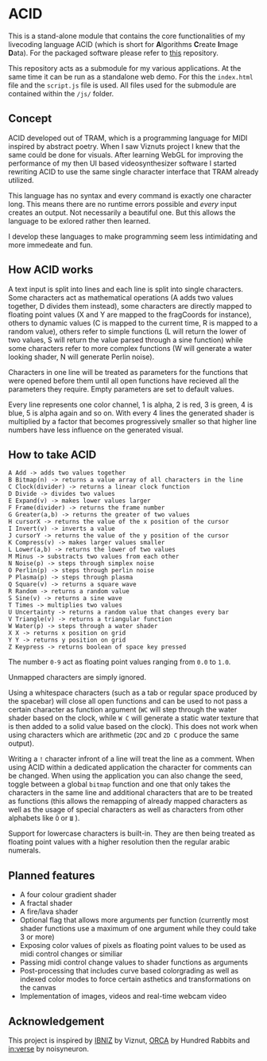 # ACID
This is a stand-alone module that contains the core functionalities of my livecoding language ACID (which is short for **A**lgorithms **C**reate **I**mage **D**ata). For the packaged software please refer to [this](https://github.com/adult-video/acid-app) repository.

This repository acts as a submodule for my various applications. At the same time it can be run as a standalone web demo. For this the `index.html` file and the `script.js` file is used. All files used for the submodule are contained within the `/js/` folder.

## Concept

ACID developed out of TRAM, which is a programming language for MIDI inspired by abstract poetry. When I saw Viznuts project I knew that the same could be done for visuals. After learning WebGL for improving the performance of my then UI based videosynthesizer software I started rewriting ACID to use the same single character interface that TRAM already utilized.

This language has no syntax and every command is exactly one character long. This means there are no runtime errors possible and *every* input creates an output. Not necessarily a beautiful one. But this allows the language to be exlored rather then learned.

I develop these languages to make programming seem less intimidating and more immedeate and fun.

## How ACID works

A text input is split into lines and each line is split into single characters. Some characters act as mathematical operations (A adds two values together, D divides them instead), some characters are directly mapped to floating point values (X and Y are mapped to the fragCoords for instance), others to dynamic values (C is mapped to the current time, R is mapped to a random value), others refer to simple functions (L will return the lower of two values, S will return the value parsed through a sine function) while some characters refer to more complex functions (W will generate a water looking shader, N will generate Perlin noise).

Characters in one line will be treated as parameters for the functions that were opened before them until all open functions have recieved all the parameters they require. Empty parameters are set to default values.

Every line represents one color channel, 1 is alpha, 2 is red, 3 is green, 4 is blue, 5 is alpha again and so on. With every 4 lines the generated shader is multiplied by a factor that becomes progressively smaller so that higher line numbers have less influence on the generated visual.

## How to take ACID

```
A Add -> adds two values together
B Bitmap(n) -> returns a value array of all characters in the line
C Clock(divider) -> returns a linear clock function
D Divide -> divides two values
E Expand(v) -> makes lower values larger
F Frame(divider) -> returns the frame number
G Greater(a,b) -> returns the greater of two values
H cursorX -> returns the value of the x position of the cursor
I Invert(v) -> inverts a value
J cursorY -> returns the value of the y position of the cursor
K Compress(v) -> makes larger values smaller
L Lower(a,b) -> returns the lower of two values
M Minus -> substracts two values from each other
N Noise(p) -> steps through simplex noise
O Perlin(p) -> steps through perlin noise
P Plasma(p) -> steps through plasma
Q Square(v) -> returns a square wave
R Random -> returns a random value
S Sine(v) -> returns a sine wave
T Times -> multiplies two values
U Uncertainty -> returns a random value that changes every bar
V Triangle(v) -> returns a triangular function
W Water(p) -> steps through a water shader
X X -> returns x position on grid
Y Y -> returns y position on grid
Z Keypress -> returns boolean of space key pressed
```

The number `0-9` act as floating point values ranging from `0.0` to `1.0`.

Unmapped characters are simply ignored.

Using a whitespace characters (such as a tab or regular space produced by the spacebar) will close all open functions and can be used to not pass a certain character as function argument (`WC` will step through the water shader based on the clock, while `W C`  will generate a static water texture that is then added to a solid value based on the clock). This does not work when using characters which are arithmetic (`2DC` and `2D C` produce the same output).

Writing a `!` character infront of a line will treat the line as a comment. When using ACID within a dedicated application the character for comments can be changed. When using the application you can also change the seed, toggle between a global `bitmap` function and one that only takes the characters in the same line and additional characters that are to be treated as functions (this allows the remapping of already mapped characters as well as the usage of special characters as well as characters from other alphabets like `Ö` or `Ш` ).

Support for lowercase characters is built-in. They are then being treated as floating point values with a higher resolution then the regular arabic numerals.

## Planned features

- A four colour gradient shader
- A fractal shader
- A fire/lava shader
- Optional flag that allows more arguments per function (currently most shader functions use a maximum of one argument while they could take 3 or more)
- Exposing color values of pixels as floating point values to be used as midi control changes or similiar
- Passing midi control change values to shader functions as arguments
- Post-processing that includes curve based colorgrading as well as indexed color modes to force certain asthetics and transformations on the canvas
- Implementation of images, videos and real-time webcam video

## Acknowledgement

This project is inspired by [IBNIZ](http://viznut.fi/ibniz/) by Viznut, [ORCA](https://100r.co/site/orca.html) by Hundred Rabbits and [in:verse](https://inverse.website/) by noisyneuron.
